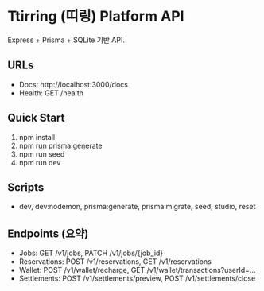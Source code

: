 ﻿# Ttirring (띠링) Platform API

Express + Prisma + SQLite 기반 API.

## URLs
- Docs: http://localhost:3000/docs
- Health: GET /health

## Quick Start
1. npm install
2. npm run prisma:generate
3. npm run seed
4. npm run dev

## Scripts
- dev, dev:nodemon, prisma:generate, prisma:migrate, seed, studio, reset

## Endpoints (요약)
- Jobs: GET /v1/jobs, PATCH /v1/jobs/{job_id}
- Reservations: POST /v1/reservations, GET /v1/reservations
- Wallet: POST /v1/wallet/recharge, GET /v1/wallet/transactions?userId=...
- Settlements: POST /v1/settlements/preview, POST /v1/settlements/close
